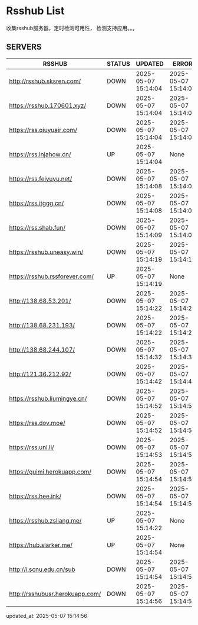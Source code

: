 # Rsshub List

收集rsshub服务器，定时检测可用性， 检测支持应用。。。


## SERVERS

|  RSSHUB   | STATUS  | UPDATED  | ERROR  | TWITTER |  
|  ----  | ----  | ----  | ----  | ---- |  
| http://rsshub.sksren.com/ | DOWN | 2025-05-07 15:14:04 | 2025-05-07 15:14:04 |  
| https://rsshub.170601.xyz/ | DOWN | 2025-05-07 15:14:04 | 2025-05-07 15:14:04 |  
| https://rss.qiuyuair.com/ | DOWN | 2025-05-07 15:14:04 | 2025-05-07 15:14:04 |  
| https://rss.injahow.cn/ | UP | 2025-05-07 15:14:04 | None ||  
| https://rss.feiyuyu.net/ | DOWN | 2025-05-07 15:14:08 | 2025-05-07 15:14:08 |  
| https://rss.itggg.cn/ | DOWN | 2025-05-07 15:14:08 | 2025-05-07 15:14:08 |  
| https://rss.shab.fun/ | DOWN | 2025-05-07 15:14:09 | 2025-05-07 15:14:09 |  
| https://rsshub.uneasy.win/ | DOWN | 2025-05-07 15:14:19 | 2025-05-07 15:14:19 |  
| https://rsshub.rssforever.com/ | UP | 2025-05-07 15:14:19 | None ||  
| http://138.68.53.201/ | DOWN | 2025-05-07 15:14:22 | 2025-05-07 15:14:22 |  
| http://138.68.231.193/ | DOWN | 2025-05-07 15:14:22 | 2025-05-07 15:14:22 |  
| http://138.68.244.107/ | DOWN | 2025-05-07 15:14:32 | 2025-05-07 15:14:32 |  
| http://121.36.212.92/ | DOWN | 2025-05-07 15:14:42 | 2025-05-07 15:14:42 |  
| https://rsshub.liumingye.cn/ | DOWN | 2025-05-07 15:14:52 | 2025-05-07 15:14:52 |  
| https://rss.dov.moe/ | DOWN | 2025-05-07 15:14:52 | 2025-05-07 15:14:52 |  
| https://rss.unl.li/ | DOWN | 2025-05-07 15:14:53 | 2025-05-07 15:14:53 |  
| https://guimi.herokuapp.com/ | DOWN | 2025-05-07 15:14:54 | 2025-05-07 15:14:54 |  
| https://rss.hee.ink/ | DOWN | 2025-05-07 15:14:54 | 2025-05-07 15:14:54 |  
| https://rsshub.zsliang.me/ | UP | 2025-05-07 15:14:22 | None |OK|  
| https://hub.slarker.me/ | UP | 2025-05-07 15:14:54 | None ||  
| http://i.scnu.edu.cn/sub | DOWN | 2025-05-07 15:14:54 | 2025-05-07 15:14:54 |  
| http://rsshubusr.herokuapp.com/ | DOWN | 2025-05-07 15:14:56 | 2025-05-07 15:14:56 |  
  

updated_at: 2025-05-07 15:14:56  

